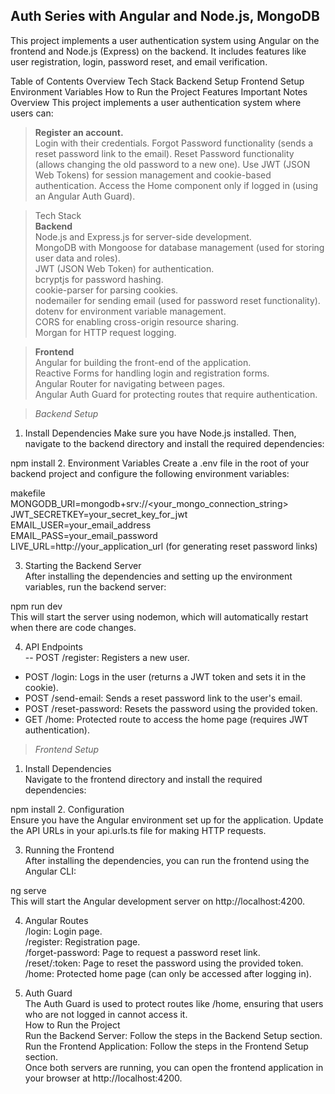 ﻿## Auth Series with Angular and Node.js, MongoDB

This project implements a user authentication system using Angular on the frontend and Node.js (Express) on the backend. It includes features like user registration, login, password reset, and email verification.

Table of Contents
Overview
Tech Stack
Backend Setup
Frontend Setup
Environment Variables
How to Run the Project
Features
Important Notes
Overview
This project implements a user authentication system where users can:

> **Register an account.**  
> Login with their credentials.
> Forgot Password functionality (sends a reset password link to the email).
> Reset Password functionality (allows changing the old password to a new one).
> Use JWT (JSON Web Tokens) for session management and cookie-based authentication.
> Access the Home component only if logged in (using an Angular Auth Guard).

> Tech Stack   
> **Backend**   
> Node.js and Express.js for server-side development.   
> MongoDB with Mongoose for database management (used for storing user data and roles).  
> JWT (JSON Web Token) for authentication.  
> bcryptjs for password hashing.  
> cookie-parser for parsing cookies.  
> nodemailer for sending email (used for password reset functionality).  
> dotenv for environment variable management.  
> CORS for enabling cross-origin resource sharing.  
> Morgan for HTTP request logging.  
   
> **Frontend**   
> Angular for building the front-end of the application.   
> Reactive Forms for handling login and registration forms.   
> Angular Router for navigating between pages.   
> Angular Auth Guard for protecting routes that require authentication.   

> _Backend Setup_

1. Install Dependencies
   Make sure you have Node.js installed. Then, navigate to the backend directory and install the required dependencies:

npm install 2. Environment Variables
Create a .env file in the root of your backend project and configure the following environment variables:
 
makefile  
MONGODB_URI=mongodb+srv://<your_mongo_connection_string>   
JWT_SECRETKEY=your_secret_key_for_jwt  
EMAIL_USER=your_email_address  
EMAIL_PASS=your_email_password   
LIVE_URL=http://your_application_url (for generating reset password links)   

3. Starting the Backend Server   
   After installing the dependencies and setting up the environment variables, run the backend server:   

npm run dev   
This will start the server using nodemon, which will automatically restart when there are code changes.   

4. API Endpoints   
  -- POST /register: Registers a new user.    
  - POST /login: Logs in the user (returns a JWT token and sets it in the cookie).    
  - POST /send-email: Sends a reset password link to the user's email.   
  - POST /reset-password: Resets the password using the provided token.   
  - GET /home: Protected route to access the home page (requires JWT authentication).    

> _Frontend Setup_    

1. Install Dependencies   
   Navigate to the frontend directory and install the required dependencies:   

npm install 2. Configuration   
Ensure you have the Angular environment set up for the application. Update the API URLs in your api.urls.ts file for making HTTP requests.   

3. Running the Frontend   
   After installing the dependencies, you can run the frontend using the Angular CLI:   

ng serve   
This will start the Angular development server on http://localhost:4200.    

4. Angular Routes  
   /login: Login page.   
   /register: Registration page.   
   /forget-password: Page to request a password reset link.   
   /reset/:token: Page to reset the password using the provided token.   
   /home: Protected home page (can only be accessed after logging in).   

5. Auth Guard  
   The Auth Guard is used to protect routes like /home, ensuring that users who are not logged in cannot access it.   
   How to Run the Project   
   Run the Backend Server: Follow the steps in the Backend Setup section.  
   Run the Frontend Application: Follow the steps in the Frontend Setup section.   
   Once both servers are running, you can open the frontend application in your browser at http://localhost:4200.   
